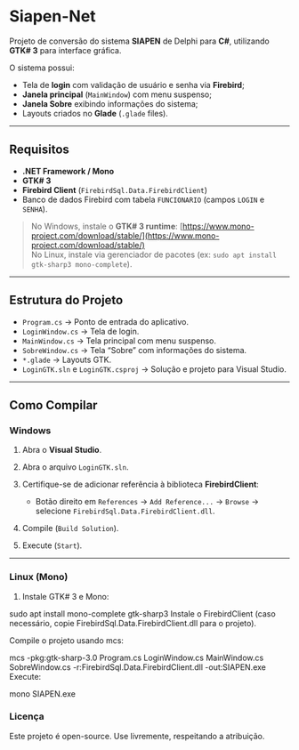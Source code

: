 # Siapen-Net

Projeto de conversão do sistema **SIAPEN** de Delphi para **C#**, utilizando **GTK# 3** para interface gráfica.

O sistema possui:

- Tela de **login** com validação de usuário e senha via **Firebird**;  
- **Janela principal** (`MainWindow`) com menu suspenso;  
- **Janela Sobre** exibindo informações do sistema;  
- Layouts criados no **Glade** (`.glade` files).

---

## Requisitos

- **.NET Framework / Mono**  
- **GTK# 3**  
- **Firebird Client** (`FirebirdSql.Data.FirebirdClient`)  
- Banco de dados Firebird com tabela `FUNCIONARIO` (campos `LOGIN` e `SENHA`).  

> No Windows, instale o **GTK# 3 runtime**: [https://www.mono-project.com/download/stable/](https://www.mono-project.com/download/stable/)  
> No Linux, instale via gerenciador de pacotes (ex: `sudo apt install gtk-sharp3 mono-complete`).

---

## Estrutura do Projeto

- `Program.cs` → Ponto de entrada do aplicativo.  
- `LoginWindow.cs` → Tela de login.  
- `MainWindow.cs` → Tela principal com menu suspenso.  
- `SobreWindow.cs` → Tela “Sobre” com informações do sistema.  
- `*.glade` → Layouts GTK.  
- `LoginGTK.sln` e `LoginGTK.csproj` → Solução e projeto para Visual Studio.

---

## Como Compilar

### Windows

1. Abra o **Visual Studio**.  
2. Abra o arquivo `LoginGTK.sln`.  
3. Certifique-se de adicionar referência à biblioteca **FirebirdClient**:

   - Botão direito em `References` → `Add Reference...` → `Browse` → selecione `FirebirdSql.Data.FirebirdClient.dll`.  

4. Compile (`Build Solution`).  
5. Execute (`Start`).

---

### Linux (Mono)

1. Instale GTK# 3 e Mono:

sudo apt install mono-complete gtk-sharp3
Instale o FirebirdClient (caso necessário, copie FirebirdSql.Data.FirebirdClient.dll para o projeto).

Compile o projeto usando mcs:

mcs -pkg:gtk-sharp-3.0 Program.cs LoginWindow.cs MainWindow.cs SobreWindow.cs -r:FirebirdSql.Data.FirebirdClient.dll -out:SIAPEN.exe
Execute:

mono SIAPEN.exe

### Licença
Este projeto é open-source. Use livremente, respeitando a atribuição.
